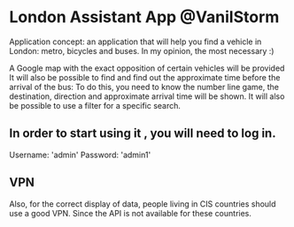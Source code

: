 # London Assistant App @VanilStorm
Application concept: an application that will help you find a vehicle in London: metro, bicycles and buses. In my opinion, the most necessary :)

A Google map with the exact opposition of certain vehicles will be provided
It will also be possible to find and find out the approximate time before the arrival of the bus: To do this, you need to know the number line game, the destination, direction and approximate arrival time will be shown.
It will also be possible to use a filter for a specific search.

## In order to start using it , you will need to log in.

Username: 'admin'
Password: 'admin1'

## VPN
Also, for the correct display of data, people living in CIS countries should use a good VPN.
Since the API is not available for these countries.

